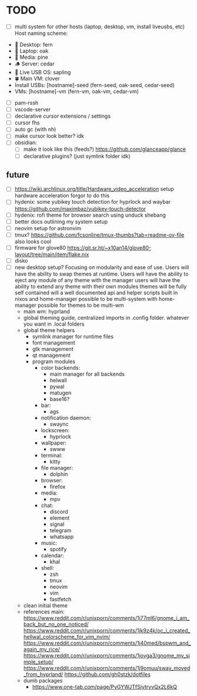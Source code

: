 # TODO

- [ ] multi system for other hosts (laptop, desktop, vm, install liveusbs, etc) Host naming scheme:

- 🌿 Desktop: fern
- 🌳 Laptop: oak
- 🌲 Media: pine
- 🪵 Server: cedar
- 🌱 Live USB OS: sapling
- 🍀 Main VM: clover
- Install USBs: [hostname]-seed (fern-seed, oak-seed, cedar-seed)
- VMs: [hostname]-vm (fern-vm, oak-vm, cedar-vm)

- [ ] pam-rssh
- [ ] vscode-server
- [ ] declarative cursor extensions / settings
- [ ] cursor fhs
- [ ] auto gc (with nh)
- [ ] make cursor look better? idk
- [ ] obsidian:
  - [ ] make it look like this (feeds?) https://github.com/glanceapp/glance
  - [ ] declarative plugins? (just symlink folder idk)

## future

- [ ] <https://wiki.archlinux.org/title/Hardware_video_acceleration> setup hardware acceleration forgor to do this
- [ ] hydenix: some yubikey touch detection for hyprlock and waybar <https://github.com/maximbaz/yubikey-touch-detector>
- [ ] hydenix: rofi theme for browser search using unduck shebang
- [ ] better docs outlining my system setup
- [ ] neovim setup for astronvim
- [ ] tmux? https://github.com/fcsonline/tmux-thumbs?tab=readme-ov-file also looks cool
- [ ] firmware for glove80 https://git.sr.ht/~x10an14/glove80-layout/tree/main/item/flake.nix
- [ ] disko
- [ ] new desktop setup?
  Focusing on modularity and ease of use.
  Users will have the ability to swap themes at runtime.
  Users will have the ability to eject any module of any theme with the manager
  users will have the ability to extend any theme with their own modules
  themes will be fully self contained will a well documented api and helper scripts
  built in nixos and home-manager
  possible to be multi-system with home-manager
  possible for themes to be multi-wm
  - main wm: hyprland
  - global theming guide, centralized imports in .config folder. whatever you want in .local folders
  - global theme helpers
    - symlink manager for runtime files
    - font management
    - gtk management
    - qt management
    - program modules
      - color backends:
        - main manager for all backends
        - helwall
        - pywal
        - matugen
        - base16?
      - bar:
        - ags
      - notification daemon:
        - swaync
      - lockscreen:
        - hyprlock
      - wallpaper:
        - swww
      - terminal:
        - kitty
      - file manager:
        - dolphin
      - browser:
        - firefox
      - media:
        - mpv
      - chat:
        - discord
        - element
        - signal
        - telegram
        - whatsapp
      - music:
        - spotify
      - calendar:
        - khal
      - shell:
        - zsh
        - tmux
        - neovim
        - vim
        - fastfetch
  - clean initial theme
  - references
    main: <https://www.reddit.com/r/unixporn/comments/1j77ml6/gnome_i_am_back_but_no_one_noticed/>
    <https://www.reddit.com/r/unixporn/comments/1jk9z4k/oc_i_created_hellwal_colorscheme_for_vim_nvim/>
    <https://www.reddit.com/r/unixporn/comments/1j40med/bspwm_and_again_my_rice/>
    <https://www.reddit.com/r/unixporn/comments/1jovga3/gnome_my_simple_setup/>
    <https://www.reddit.com/r/unixporn/comments/1j9omuu/sway_moved_from_hyprland/>
    <https://github.com/gh0stzk/dotfiles>
  - dumb packages
    - https://www.one-tab.com/page/PyGYWJTfSjytryvQx2L6kQ 